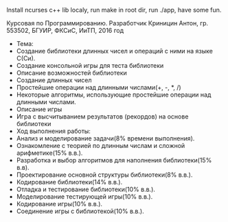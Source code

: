  Install ncurses c++ lib localy, run make in root dir, run ./app, have some fun.
 
 Курсовая по Программированию. 
 Разработчик Криницин Антон,
 гр. 553502, БГУИР, ФКСиС, ИиТП, 2016 год

+ Тема:
 + Создание библиотеки длинных чисел и операций с ними на языке С(Си).
 + Создание консольной игры для теста библиотеки
+ Описание возможностей библиотеки
 + Создание длинных чисел
 + Простейшие операции над длинными числами(+, -, *, /)
 + Некоторые алгоритмы, использующие простейшие операции над длинными числами.
+ Описание игры
 + Игра с высчитыванием результатов (рекордов) на основе библиотеки 
+ Ход выполнения работы:
 + Анализ и моделирование задачи(8% времени выполнения).
 + Ознакомление с теорией по длинным числам и сложной арифметике(15% в.в.).
 + Разработка и выбор алгоритмов для наполнения библиотеки(15% в.в).
 + Проектирование основной структуры библиотеки(8% в.в.).
 + Кодирование библиотеки(14% в.в.).
 + Отладка и тестирование библиотеки(10% в.в.).
 + Моделирование тестирующей игры(10% в.в.).
 + Кодирование игры(10% в.в.).
 + Соединение игры с библиотекой(10% в.в.).
